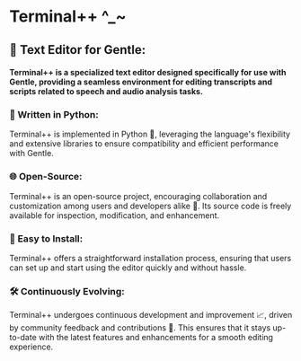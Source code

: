# Terminal++ ^_~
## 📝 Text Editor for Gentle: 
#### Terminal++ is a specialized text editor designed specifically for use with Gentle, providing a seamless environment for editing transcripts and scripts related to speech and audio analysis tasks.

### 🐍 Written in Python: 
Terminal++ is implemented in Python 🐍, leveraging the language's flexibility and extensive libraries to ensure compatibility and efficient performance with Gentle.

### 🌐 Open-Source: 
Terminal++ is an open-source project, encouraging collaboration and customization among users and developers alike 🤝. Its source code is freely available for inspection, modification, and enhancement.

### 🚀 Easy to Install: 
Terminal++ offers a straightforward installation process, ensuring that users can set up and start using the editor quickly and without hassle.

### 🛠️ Continuously Evolving: 
Terminal++ undergoes continuous development and improvement 📈, driven by community feedback and contributions 💬. This ensures that it stays up-to-date with the latest features and enhancements for a smooth editing experience.
